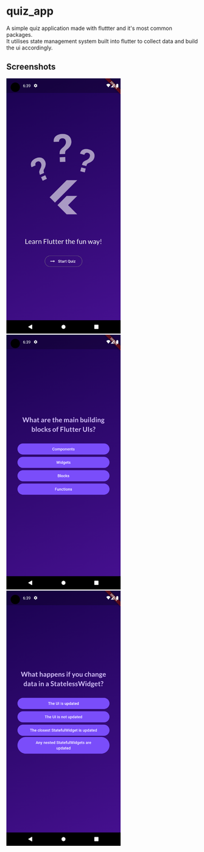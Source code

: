 # quiz_app

A simple quiz application made with fluttter and it's most common packages. </br>
It utilises state management system built into flutter to collect data and build the ui accordingly.</br>


## Screenshots

<div>
<img src="assets/screenshots/main_page.png" alt="Main Page" title="Optional title" style="display: inline-block; margin: 0 auto; width: 300px">
<img src="assets/screenshots/quiz_1.png" alt="Alt text" title="Quiz screen" style="display: inline-block; margin: 0 auto; width: 300px">
<img src="assets/screenshots/quiz_2.png" alt="Alt text" title="Quiz screen" style="display: inline-block; margin: 0 auto; width: 300px">
</div>
